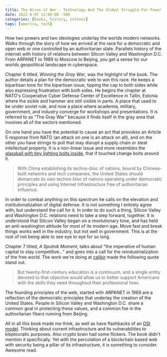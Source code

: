 ```yaml
---
title: The Wires of War - Technology And The Global Struggle For Power | Jacob Helberg
date: 2022-8-07 12:00:00 -500
categories: [books, history, infosec]
tags: [america, tech]
---
```


How two powers and two ideologies underlay the worlds modern networks. Walks through the story of how we arrived at the race for a democratic and open web or one controlled by an authoritarian state. Parallels history of the internet with history of relations between Silicon Valley and Washington D.C. From ARPANET to 1989 to Moscow to Beijing, you get a sense for our worlds geopolitical landscape in cyberspace.

Chapter 6 titled, _Winning the Gray War_, was the highlight of the book. The author details a plan for the democratic web to win this race. He keeps a bipartisan tone for the bipartisan issue, tipping the cap to both sides while also expressing frustration with both sides. He begins the chapter at NATO's Cooperative Cyber Defense Center of Excellence in Tallin, Estonia where the sickle and hammer are still visible in parts. A place that used to be under soviet rule, and now a place where academia, military, government, and industry converge for workshops and presentations. It is referred to as "The Gray War" because it finds itself in the gray area that involves all of the sectors mentioned.

On one hand you have the potential to cause an act that provokes an Article 5 response from NATO (an attack on one is an attack on all), and on the other you have strings to pull that may disrupt a supply chain or steal intellectual property. It is a non-linear issue and more resembles the [glassball with tiny lighting bolts inside](https://ae01.alicdn.com/kf/HTB1II4ZJH1YBuNjSszeq6yblFXaH/Static-electricity-Blue-light-Magic-Ball-Crafts-Home-decoration-Electron-ion-Crafts-novel-mysterious-Decorative-lights.jpg), that if touched change bolts around it.

>With China establishing its techno-bloc of nations, bound by Chinese-built networks and tech companies, the United States should demarcate its own techno-bloc of nations operating under democratic principles and using Internet Infrastructure free of authoritarian influence.

In order to combat anything on this spectrum he calls on the elevation and institutionalization of digital defense. It is not something I entirely agree with, but understand the call for it. In order to do such a thing, Silicon Valley and Washington D.C. relations need to take a step forward, together. It is understood that Silicon Valley began on a revolutionary tone, and has held an anti-washington attitude for most of its modern age. Move fast and break things works well in the industry, but not well in government. This is at the root of not being able to see eye to eye for so long.

Chapter 7 titled, _A Sputnik Moment_, talks about "the imperative of human capital to stay competitive..." and goes into a call for the reindustrialization of the free world. The work we're doing at [calibir](https://calibir.com/) made the following quote stand out.

>But twenty-first-century education is a continuum, and a single entity devoted to that objective would allow us to better support Americans with the skills they need throughout their professional lives.

The founding principles of the web, started with ARPANET in 1969 are a reflection of the democratic principles that underlay the creation of the United States. People in Silicon Valley and Washington D.C. share a common goal in protecting these values, and a common foe in the authoritarian fibers running from Beijing.

All in all this book made me think, as well as have flashbacks of an [OSI model](https://www.wikiwand.com/en/OSI_model). Thinking about current infrastructure and its vulnerabilities to kleptocratic purposes. Also crypto brain had some flickers. The book didn't mention it specifically. Yet with the percolation of a blockchain based web with security being a pillar of its infrastructure, it is something to consider. Awesome read.
